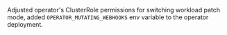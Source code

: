 Adjusted operator's ClusterRole permissions for switching workload patch mode, added `OPERATOR_MUTATING_WEBHOOKS` env variable to the operator deployment.
